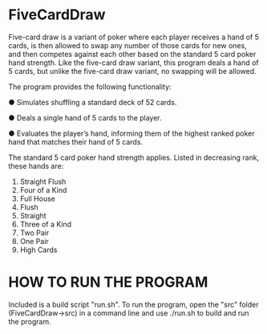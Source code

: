 # FiveCardDraw

Five-card draw is a variant of poker where each player receives a hand of 5 cards, is then allowed to swap any number of those cards for new ones, and then competes against each other based on the standard 5 card poker hand strength. Like the five-card draw variant, this program deals a hand of 5 cards, but unlike the five-card draw variant, no swapping will be allowed.

The program provides the following functionality:

● Simulates shuffling a standard deck of 52 cards.

● Deals a single hand of 5 cards to the player.

● Evaluates the player’s hand, informing them of the highest ranked poker hand that matches their hand of 5 cards.

The standard 5 card poker hand strength applies. Listed in decreasing rank, these hands are:
1. Straight Flush
2. Four of a Kind
3. Full House
4. Flush
5. Straight
6. Three of a Kind
7. Two Pair
8. One Pair
9. High Cards

# HOW TO RUN THE PROGRAM

Included is a build script "run.sh". To run the program, open the "src" folder (FiveCardDraw->src) in a command line and use ./run.sh to build and run the program. 
